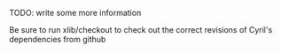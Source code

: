 TODO: write some more information

Be sure to run xlib/checkout to check out the correct revisions of Cyril's dependencies from github
